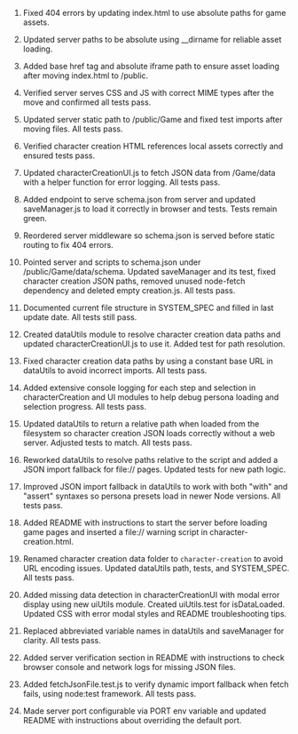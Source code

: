1. Fixed 404 errors by updating index.html to use absolute paths for game assets.
2. Updated server paths to be absolute using __dirname for reliable asset loading.
3. Added base href tag and absolute iframe path to ensure asset loading after moving index.html to /public.
4. Verified server serves CSS and JS with correct MIME types after the move and confirmed all tests pass.
5. Updated server static path to /public/Game and fixed test imports after moving files. All tests pass.
6. Verified character creation HTML references local assets correctly and ensured tests pass.
7. Updated characterCreationUI.js to fetch JSON data from /Game/data with a helper function for error logging. All tests pass.
8. Added endpoint to serve schema.json from server and updated saveManager.js to load it correctly in browser and tests. Tests remain green.
9. Reordered server middleware so schema.json is served before static routing to fix 404 errors.
10. Pointed server and scripts to schema.json under /public/Game/data/schema. Updated saveManager and its test, fixed character creation JSON paths, removed unused node-fetch dependency and deleted empty creation.js. All tests pass.
11. Documented current file structure in SYSTEM_SPEC and filled in last update date. All tests still pass.
12. Created dataUtils module to resolve character creation data paths and updated characterCreationUI.js to use it. Added test for path resolution.
13. Fixed character creation data paths by using a constant base URL in dataUtils to avoid incorrect imports. All tests pass.
14. Added extensive console logging for each step and selection in characterCreation and UI modules to help debug persona loading and selection progress. All tests pass.
15. Updated dataUtils to return a relative path when loaded from the filesystem so character creation JSON loads correctly without a web server. Adjusted tests to match. All tests pass.
16. Reworked dataUtils to resolve paths relative to the script and added a JSON import fallback for file:// pages. Updated tests for new path logic.
17. Improved JSON import fallback in dataUtils to work with both "with" and "assert" syntaxes so persona presets load in newer Node versions. All tests pass.
18. Added README with instructions to start the server before loading game pages and inserted a file:// warning script in character-creation.html.
19. Renamed character creation data folder to `character-creation` to avoid URL encoding issues. Updated dataUtils path, tests, and SYSTEM_SPEC. All tests pass.
20. Added missing data detection in characterCreationUI with modal error display using new uiUtils module. Created uiUtils.test for isDataLoaded. Updated CSS with error modal styles and README troubleshooting tips.
21. Replaced abbreviated variable names in dataUtils and saveManager for clarity. All tests pass.
22. Added server verification section in README with instructions to check browser console and network logs for missing JSON files.
23. Added fetchJsonFile.test.js to verify dynamic import fallback when fetch fails, using node:test framework. All tests pass.



24. Made server port configurable via PORT env variable and updated README with instructions about overriding the default port.
